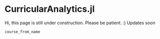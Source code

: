 # CurricularAnalytics.jl
Hi, this page is still under construction. Please be patient. :) Updates soon

```@docs
course_from_name
```